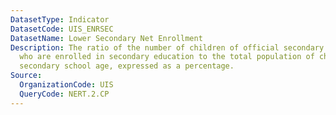 ```yaml
---
DatasetType: Indicator
DatasetCode: UIS_ENRSEC
DatasetName: Lower Secondary Net Enrollment
Description: The ratio of the number of children of official secondary school age
  who are enrolled in secondary education to the total population of children of official
  secondary school age, expressed as a percentage.
Source:
  OrganizationCode: UIS
  QueryCode: NERT.2.CP
---
```


